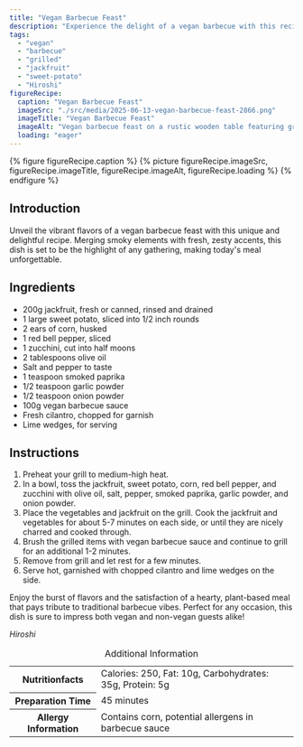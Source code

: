 ```yaml
---
title: "Vegan Barbecue Feast"
description: "Experience the delight of a vegan barbecue with this recipe featuring grilled jackfruit, sweet potatoes, and more, all coated in a savory vegan barbecue sauce."
tags:
  - "vegan"
  - "barbecue"
  - "grilled"
  - "jackfruit"
  - "sweet-potato"
  - "Hiroshi"
figureRecipe: 
  caption: "Vegan Barbecue Feast"
  imageSrc: "./src/media/2025-06-13-vegan-barbecue-feast-2866.png"
  imageTitle: "Vegan Barbecue Feast"
  imageAlt: "Vegan barbecue feast on a rustic wooden table featuring grilled jackfruit, sweet potatoes, corn, red peppers, and zucchini, all glazed with a shiny barbecue sauce and garnished with cilantro and lime wedges."
  loading: "eager"
---
```


{% figure figureRecipe.caption %}
{% picture figureRecipe.imageSrc, figureRecipe.imageTitle, figureRecipe.imageAlt, figureRecipe.loading %}
{% endfigure %}

## Introduction

Unveil the vibrant flavors of a vegan barbecue feast with this unique and delightful recipe. Merging smoky elements with fresh, zesty accents, this dish is set to be the highlight of any gathering, making today's meal unforgettable.

## Ingredients

- 200g jackfruit, fresh or canned, rinsed and drained
- 1 large sweet potato, sliced into 1/2 inch rounds
- 2 ears of corn, husked
- 1 red bell pepper, sliced
- 1 zucchini, cut into half moons
- 2 tablespoons olive oil
- Salt and pepper to taste
- 1 teaspoon smoked paprika
- 1/2 teaspoon garlic powder
- 1/2 teaspoon onion powder
- 100g vegan barbecue sauce
- Fresh cilantro, chopped for garnish
- Lime wedges, for serving

## Instructions

1. Preheat your grill to medium-high heat.
2. In a bowl, toss the jackfruit, sweet potato, corn, red bell pepper, and zucchini with olive oil, salt, pepper, smoked paprika, garlic powder, and onion powder.
3. Place the vegetables and jackfruit on the grill. Cook the jackfruit and vegetables for about 5-7 minutes on each side, or until they are nicely charred and cooked through.
4. Brush the grilled items with vegan barbecue sauce and continue to grill for an additional 1-2 minutes.
5. Remove from grill and let rest for a few minutes.
6. Serve hot, garnished with chopped cilantro and lime wedges on the side.

Enjoy the burst of flavors and the satisfaction of a hearty, plant-based meal that pays tribute to traditional barbecue vibes. Perfect for any occasion, this dish is sure to impress both vegan and non-vegan guests alike!

*Hiroshi*

<table><caption class='sr-only'>Additional Information</caption><tr><th>Nutritionfacts</th><td>Calories: 250, Fat: 10g, Carbohydrates: 35g, Protein: 5g&nbsp;</td></tr><tr><th>Preparation Time</th><td>45 minutes&nbsp;</td></tr><tr><th>Allergy Information</th><td>Contains corn, potential allergens in barbecue sauce&nbsp;</td></tr></table>

